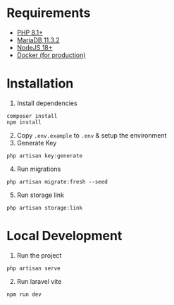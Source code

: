 # Requirements

-   [PHP 8.1+](https://www.php.net/downloads.php)
-   [MariaDB 11.3.2](https://mariadb.org/download/?t=mariadb&p=mariadb&r=11.3.2&os=windows&cpu=x86_64&pkg=msi&mirror=nus)
-   [NodeJS 18+](https://nodejs.org/en/download)
-   [Docker (for production)](https://docs.docker.com/get-docker/)

# Installation

1. Install dependencies

```
composer install
npm install
```

2. Copy `.env.example` to `.env` & setup the environment
3. Generate Key

```
php artisan key:generate
```

4. Run migrations

```
php artisan migrate:fresh --seed
```

5. Run storage link

```
php artisan storage:link
```

# Local Development

1. Run the project

```
php artisan serve
```

2. Run laravel vite

```
npm run dev
```
